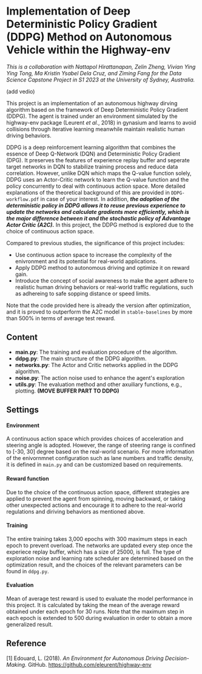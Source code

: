 # Implementation of Deep Deterministic Policy Gradient (DDPG) Method on Autonomous Vehicle within the Highway-env 

*This is a collaboration with Nattapol Hirattanapan, Zelin Zheng, Vivian Ying Ying Tong, Ma Kristin Ysabel Dela Cruz, and Ziming Fang for the Data Science Capstone Project in S1 2023 at the University of Sydney, Australia.*

(add vedio)

This project is an implementation of an autonomous highway dirving algorithm based on the framework of Deep Deterministic Policy Gradient (DDPG). The agent is trained under an environment simulated by the highway-env package (Leurent *et al.*, 2018) in gynasium and learns to avoid collisions through iterative learning meanwhile maintain realistic human driving behaviors.

DDPG is a deep reinforcement learning algorithm that combines the essence of Deep Q-Network (DQN) and Deterministic Policy Gradient (DPG). It preserves the features of experience replay buffer and seperate target networks in DQN to stabilize training process and reduce data correlation. However, unlike DQN which maps the Q-value function solely, DDPG uses an Actor-Critic network to learn the Q-value function and the policy concurrently to deal with continuous action space. More detailed explanations of the theoretical background of this are provided in `DDPG-workflow.pdf` in case of your interest. In addition, ***the adoption of the deterministic policy in DDPG allows it to reuse previous experience to update the networks and calculate gradients more efficiently, which is the major difference between it and the stochastic policy of Advantage Actor Critic (A2C).*** In this project, the DDPG method is explored due to the choice of continuous action space. 

Compared to previous studies, the significance of this project includes:

- Use continuous action space to increase the complexity of the enivronment and its potential for real-world applications.
- Apply DDPG method to autonomous driving and optimize it on reward gain.
- Introduce the concept of social awareness to make the agent adhere to realistic human driving behaviors or real-world traffic regulations, such as adhereing to safe sopping distance or speed limits.

Note that the code provided here is already the version after optimization, and it is proved to outperform the A2C model in `stable-baselines` by more than 500% in terms of average test reward.

## Content

- **main.py**: The training and evaluation procedure of the algorithm.
- **ddpg.py**: The main structure of the DDPG algorithm.
- **networks.py**: The Actor and Critic networks applied in the DDPG algorithm.
- **noise.py**: The action noise used to enhance the agent's exploration
- **utils.py**: The evaluation method and other axuiliary functions, e.g., plotting. **(MOVE BUFFER PART TO DDPG)**

## Settings

#### Environment
A continuous action space which provides choices of acceleration and steering angle is adopted. However, the range of steering range is confined to [-30, 30] degree based on the real-world scenario. For more information of the enivornmnet configuration such as lane numbers and traffic density, it is defined in `main.py` and can be customized based on requirements.

#### Reward function
Due to the choice of the continuous action space, different strategies are applied to prevent the agent from spinning, moving backward, or taking other unexpected actions and encourage it to adhere to the real-world regulations and diriving behaviors as mentioned above.

#### Training
The entire training takes 3,000 epochs with 300 maximum steps in each epoch to prevent overload. The networks are updated every step once the experiece replay buffer, which has a size of 25000, is full. The type of exploration noise and learning rate scheduler are determined based on the optimization result, and the choices of the relevant parameters can be found in `ddpg.py`.
 
#### Evaluation
Mean of average test reward is used to evaluate the model performance in this project. It is calculated by taking the mean of the average reward obtained under each epoch for 30 runs. Note that the maximum step in each epoch is extended to 500 during evaluation in order to obtain a more generalized result.

## Reference

[1] Edouard, L. (2018). *An Environment for Autonomous Driving Decision-Making.* GitHub. https://github.com/eleurent/highway-env
